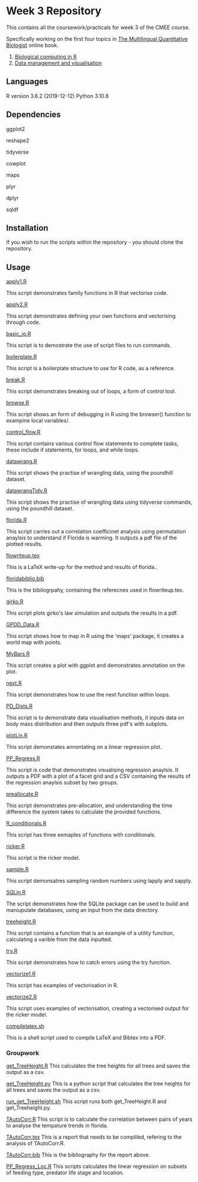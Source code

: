 # Week 3 Repository 

This contains all the coursework/practicals for week 3 of the CMEE course.

Specifically working on the first four topics in [The Multilingual Quantitative Biologist](https://mhasoba.github.io/TheMulQuaBio/intro.html) online book. 

1. [Biological computing in R](https://mhasoba.github.io/TheMulQuaBio/notebooks/07-R.html#)
2. [Data management and visualisation](https://mhasoba.github.io/TheMulQuaBio/notebooks/08-Data_R.html)

## Languages
R version 3.6.2 (2019-12-12)
Python 3.10.8

## Dependencies
ggplot2 

reshape2

tidyverse

cowplot

maps

plyr

dplyr

sqldf

## Installation 
If you wish to run the scripts within the repository - you should clone the repository.
## Usage
[apply1.R](code/apply1.R)

This script demonstrates family functions in R that vectorise code. 

[apply2.R](code/apply2.R)

This script demonstrates defining your own functions and vectorising through code.

[basic_io.R](code/basic_io.R)

This script is to demostrate the use of script files to run commands.

[boilerplate.R](code/boilerplate.R)

This script is a boilerplate structure to use for R code, as a reference.

[break.R](code/break.R)

This script demonstrates breaking out of loops, a form of control tool. 

[browse.R](code/browse.R)

This script shows an form of debugging in R using the browser() function to exampine local variables/.

[control_flow.R](code/control_flow.R)

This script contains various control flow statements to complete tasks, these include if statements, for loops, and while loops. 

[datawrang.R](code/datawrang.R)

This script shows the practise of wrangling data, using the poundhill dataset.

[datawrangTidy.R](code/datawrangtidy.R)

This script shows the practise of wrangling data using tidyverse commands, using the poundhill dataset.

[florida.R](code/florida.R)

This script carries out a correlation coefficinet analysis using permutation anaylsis to understand if Florida is warming. It outputs a pdf file of the plotted results. 

[flowriteup.tex](code/flowriteup.tex)

This is a LaTeX write-up for the method and results of florida..

[floridabiblio.bib](code/floridabiblio.bib)

This is the bibilogrpahy, containing the referecnes used in flowriteup.tex. 

[girko.R](code/girko.R)

This script plots girko's law simulation and outputs the results in a pdf.

[GPDD_Data.R](code/GPDD_Data.R)

This script shows how to map in R using the 'maps' package, it creates a world map with points.

[MyBars.R](code/MyBars.R)

This script creates a plot with ggplot and demonstrates annotation on the plot. 

[next.R](code/next.R)

This script demonstrates how to use the next function within loops.

[PD_Dists.R](code/PP_Dists.R)

This script is to demonstrate data visualisation methods, it inputs data on body mass distribution and then 
outputs three pdf's with subplots. 

[plotLin.R](code/plotLin.R)

This script demonstates annontating on a linear regression plot. 

[PP_Regress.R](code/PP_Regress.R)

This script is code that demonstrates visualising regression anaylsis. It outputs a PDF with a plot of a facet grid and a CSV containing the results of the regression anaylsis subset by two groups. 

[preallocate.R](code/preallocate.R)

This script demonstrates pre-allocation, and understanding the time difference the system takes to calculate the provided functions. 

[R_conditionals.R](code/R_conditionals.R)

This script has three exmaples of functions with conditionals. 

[ricker.R](code/ricker.R)

This script is the ricker model. 

[sample.R](code/sample.R)

This script demonsatres sampling random numbers using lapply and sapply. 

[SQLin.R](code/SQLinR.R)

The script demonstrates how the SQLite package can be used to build and maniupulate databases, using an input from the data directory. 

[treeheight.R](code/treeheight.R)

This script contains a function that is an example of a utility function, calculating a varible from the data inputted.

[try.R](code/try.R)

This script demonstrates how to catch errors using the try function. 

[vectorize1.R](code/vectorize1.R)

This script has examples of vectorisation in R. 

[vectorize2.R](code/vectorize2.R)

This script uses examples of vectorisation, creating a vectorised output for the ricker model.

[compilelatex.sh](code/compilelatex.sh)

This is a shell script used to compile LaTeX and Bibtex into a PDF. 


### Groupwork 

[get_TreeHeight.R](code/get_TreeHeight.R) This calculates the tree heights for all trees and saves the output as a csv.

[get_TreeHeight.py](code/get_TreeHeight.py) This is a python script that calculates the tree heights for all trees and saves the output as a csv.

[run_get_TreeHeight.sh](code/run_get_TreeHeight.sh) This script runs both get_TreeHeight.R and get_Treeheight.py.

[TAutoCorr.R](code/TAutoCorr.R) This script is to calculate the correlation between pairs of years to analyse the tempature trends in florida.

[TAutoCorr.tex](code/TAutoCorr.tex) This is a report that needs to be compliled, refering to the analysis of TAutoCorr.R.

[TAutoCorr.bib](code/TAutoCorr.bib) This is the bibliography for the report above.

[PP_Regress_Loc.R](code/PP_Regress_loc.R) This scripts calculates the linear regression on subsets of feeding type, predator life stage and location.